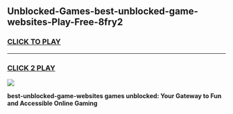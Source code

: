 
## Unblocked-Games-best-unblocked-game-websites-Play-Free-8fry2
<h3>
<a href="https://premium76.site?title=best-unblocked-game-websites&ref=23A">CLICK TO PLAY</a></h3>
<hr>

<h3>
<a href="https://premium76.site?title=best-unblocked-game-websites&ref=23A">CLICK 2 PLAY</a>
  
</h3>

<a href="https://premium76.site?title=best-unblocked-game-websites&ref=23A"><img src="https://clearcache.store/games.png"></a>


**best-unblocked-game-websites games unblocked: Your Gateway to Fun and Accessible Online Gaming**
